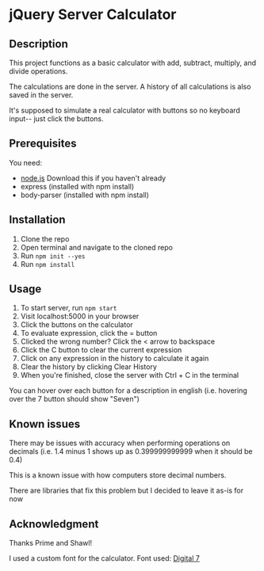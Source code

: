 # jQuery Server Calculator

## Description

This project functions as a basic calculator with add, subtract, multiply, and divide operations.

The calculations are done in the server. A history of all calculations is also saved in the server.

It's supposed to simulate a real calculator with buttons so no keyboard input-- just click the buttons.

## Prerequisites

You need:
- [node.js](https://nodejs.org/en/download/) Download this if you haven't already
- express (installed with npm install)
- body-parser (installed with npm install)

## Installation
1. Clone the repo
2. Open terminal and navigate to the cloned repo
3. Run `npm init --yes`
4. Run `npm install`

## Usage
1. To start server, run `npm start`
2. Visit localhost:5000 in your browser
3. Click the buttons on the calculator
4. To evaluate expression, click the = button
5. Clicked the wrong number? Click the < arrow to backspace
6. Click the C button to clear the current expression
7. Click on any expression in the history to calculate it again
8. Clear the history by clicking Clear History
9. When you're finished, close the server with Ctrl + C in the terminal

You can hover over each button for a description in english (i.e. hovering over the 7 button should show "Seven")

## Known issues
There may be issues with accuracy when performing operations on decimals (i.e. 1.4 minus 1 shows up as 0.399999999999 when it should be 0.4)

This is a known issue with how computers store decimal numbers.

There are libraries that fix this problem but I decided to leave it as-is for now

## Acknowledgment
Thanks Prime and Shawl!

I used a custom font for the calculator. Font used: [Digital 7](https://www.dafont.com/digital-7.font)
